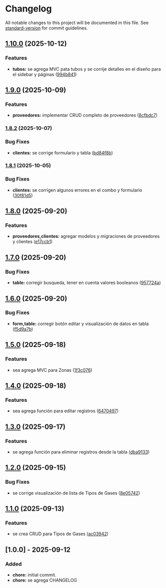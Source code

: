 # Changelog

All notable changes to this project will be documented in this file. See [standard-version](https://github.com/conventional-changelog/standard-version) for commit guidelines.

## [1.10.0](https://github.com/vanebr18/distribuidorajb/compare/v1.9.0...v1.10.0) (2025-10-12)


### Features

* **tubos:** se agrega MVC pata tubos y se corrije detalles en el diseño para el sidebar y páginas ([994b841](https://github.com/vanebr18/distribuidorajb/commit/994b8413e5313e520acaf20c0a8f13beca1b1e7c))

## [1.9.0](https://github.com/vanebr18/distribuidorajb/compare/v1.8.2...v1.9.0) (2025-10-09)


### Features

* **proveedores:** implementar CRUD completo de proveedores ([8cfbdc7](https://github.com/vanebr18/distribuidorajb/commit/8cfbdc7b2c398811c9ce183034f31df60fe3810a))

### [1.8.2](https://github.com/vanebr18/distribuidorajb/compare/v1.8.1...v1.8.2) (2025-10-07)


### Bug Fixes

* **clientes:** se corrige formulario y tabla ([bd84f8b](https://github.com/vanebr18/distribuidorajb/commit/bd84f8b4c18dd67c9d75254ab36a21144ab0b2cb))

### [1.8.1](https://github.com/vanebr18/distribuidorajb/compare/v1.8.0...v1.8.1) (2025-10-05)


### Bug Fixes

* **clientes:** se corrigen algunos errores en el combo y formulario ([30f81d5](https://github.com/vanebr18/distribuidorajb/commit/30f81d5ec7b6e0b01f68e524bf058656cb94a12d))

## [1.8.0](https://github.com/vanebr18/distribuidorajb/compare/v1.7.0...v1.8.0) (2025-09-20)


### Features

* **proveedores,clientes:** agregar modelos y migraciones de proveedores y clientes ([e17ccb1](https://github.com/vanebr18/distribuidorajb/commit/e17ccb15c795256ddf8a3ca6b5e7d6534f0b8f1b))

## [1.7.0](https://github.com/vanebr18/distribuidorajb/compare/v1.6.0...v1.7.0) (2025-09-20)


### Bug Fixes

* **table:** corregir busqueda, tener en cuenta valores booleanos ([957724a](https://github.com/vanebr18/distribuidorajb/commit/957724a22a9da7ee7ba91e62944a81997f7eb562))

## [1.6.0](https://github.com/vanebr18/distribuidorajb/compare/v1.5.0...v1.6.0) (2025-09-20)


### Bug Fixes

* **form,table:** corregir botón editar y visualización de datos en tabla ([f5d9a7b](https://github.com/vanebr18/distribuidorajb/commit/f5d9a7b622da282b3a0b87d9b4c6e7dff4f210b6))

## [1.5.0](https://github.com/vanebr18/distribuidorajb/compare/v1.4.0...v1.5.0) (2025-09-18)


### Features

* sea agrega MVC para Zonas ([1f3c076](https://github.com/vanebr18/distribuidorajb/commit/1f3c076eda7736cd9c1b21b06992b87eec042c0b))

## [1.4.0](https://github.com/vanebr18/distribuidorajb/compare/v1.3.0...v1.4.0) (2025-09-18)


### Features

* sea agrega función para editar registros ([6470497](https://github.com/vanebr18/distribuidorajb/commit/647049784facd2541432ebaec62eff475c6cc1b2))

## [1.3.0](https://github.com/vanebr18/distribuidorajb/compare/v1.2.0...v1.3.0) (2025-09-17)


### Features

* se agrega función para eliminar registros desde la tabla ([dba9133](https://github.com/vanebr18/distribuidorajb/commit/dba9133616af8f6d47785deea08b13072ebde23e))

## [1.2.0](https://github.com/vanebr18/distribuidorajb/compare/v1.1.0...v1.2.0) (2025-09-15)


### Bug Fixes

* se corrige visualización de lista de Tipos de Gases ([8e05742](https://github.com/vanebr18/distribuidorajb/commit/8e057426ee06f4e1a8ebad4b723ff809baea2701))

## [1.1.0](https://github.com/vanebr18/distribuidorajb/compare/v1.0.0...v1.1.0) (2025-09-13)


### Features

* se crea CRUD para Tipos de Gases ([ac03942](https://github.com/vanebr18/distribuidorajb/commit/ac03942521a319533863454c083b5464f96e806f))

## [1.0.0] - 2025-09-12
### Added
- **chore:** initial commit.
- **chore:** se agrega CHANGELOG